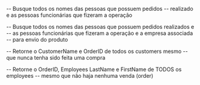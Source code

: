 -- Busque todos os nomes das pessoas que possuem pedidos
-- realizado e as pessoas funcionárias que fizeram a operação


-- Busque todos os nomes das pessoas que possuem pedidos realizados e
-- as pessoas funcionárias que fizeram a operação e a empresa associada
-- para envio do produto


-- Retorne o CustomerName e OrderID de todos os customers mesmo
-- que nunca tenha sido feita uma compra


-- Retorne o OrderID, Employees LastName e FirstName de TODOS os employees
-- mesmo que não haja nenhuma venda (order)